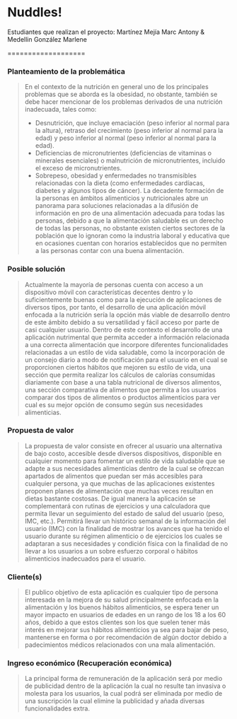 # Nuddles!
Estudiantes que realizan el proyecto: Martínez Mejía Marc Antony &amp; Medellin González Marlene

===================

### Planteamiento de la problemática
> En el contexto de la nutrición en general uno de los principales problemas que se aborda es la obesidad, no obstante, también se debe hacer mencionar de los problemas derivados de una nutrición inadecuada, tales como:
> -	Desnutrición, que incluye emaciación (peso inferior al normal para la altura), retraso del crecimiento (peso inferior al normal para la edad) y peso inferior al normal (peso inferior al normal para la edad).
> -	Deficiencias de micronutrientes (deficiencias de vitaminas o minerales esenciales) o malnutrición de micronutrientes, incluido el exceso de micronutrientes.
> -	Sobrepeso, obesidad y enfermedades no transmisibles relacionadas con la dieta (como enfermedades cardíacas, diabetes y algunos tipos de cáncer).
> La decadente formación de la personas en ámbitos alimenticios y nutricionales abre un panorama para soluciones relacionadas a la difusión de información en pro de una alimentación adecuada para todas las personas, debido a que la alimentación saludable es un derecho de todas las personas, no obstante existen ciertos sectores de la población que lo ignoran como la industria laboral y educativa que en ocasiones cuentan con horarios establecidos que no permiten a las personas contar con una buena alimentación.

### Posible solución
> Actualmente la mayoría de personas cuenta con acceso a un dispositivo móvil con características decentes dentro y lo suficientemente buenas como para la ejecución de aplicaciones de diversos tipos, por tanto, el desarrollo de una aplicación móvil enfocada a la nutrición sería la opción más viable de desarrollo dentro de este ámbito debido a su versatilidad y fácil acceso por parte de casi cualquier usuario.
> Dentro de este contexto el desarrollo de una aplicación nutrimental que permita acceder a información relacionada a una correcta alimentación que incorpore diferentes funcionalidades relacionadas a un estilo de vida saludable, como la incorporación de un consejo diario a modo de notificación para el usuario en el cual se proporcionen ciertos hábitos que mejoren su estilo de vida, una sección que permita realizar los cálculos de calorías consumidas diariamente con base a una tabla nutricional de diversos alimentos, una sección comparativa de alimentos que permita a los usuarios comparar dos tipos de alimentos o productos alimenticios para ver cual es su mejor opción de consumo según sus necesidades alimenticias.

### Propuesta de valor
> La propuesta de valor consiste en ofrecer al usuario una alternativa de bajo costo, accesible desde diversos dispositivos, disponible en cualquier momento para fomentar un estilo de vida saludable que se adapte a sus necesidades alimenticias dentro de la cual se ofrezcan apartados de alimentos que puedan ser más accesibles para cualquier persona, ya que muchas de las aplicaciones existentes proponen planes de alimentación que muchas veces resultan en dietas bastante costosas. De igual manera la aplicación se complementará con rutinas de ejercicios y una calculadora que permita llevar un seguimiento del estado de salud del usuario (peso, IMC, etc.).
> Permitirá llevar un histórico semanal de la información del usuario (IMC) con la finalidad de mostrar los avances que ha tenido el usuario durante su régimen alimenticio o de ejercicios los cuales se adaptaran a sus necesidades y condición física con la finalidad de no llevar a los usuarios a un sobre esfuerzo corporal o hábitos alimenticios inadecuados para el usuario.

### Cliente(s)
> El publico objetivo de esta aplicación es cualquier tipo de persona interesada en la mejora de su salud principalmente enfocada en la alimentación y los buenos hábitos alimenticios, se espera tener un mayor impacto en usuarios de edades en un rango de los 18 a los 60 años, debido a que estos clientes son los que suelen tener más interés en mejorar sus hábitos alimenticios ya sea para bajar de peso, mantenerse en forma o por recomendación de algún doctor debido a padecimientos médicos relacionados con una mala alimentación.

### Ingreso económico (Recuperación económica)
> La principal forma de remuneración de la aplicación será por medio de publicidad dentro de la aplicación la cual no resulte tan invasiva o molesta para los usuarios, la cual podrá ser eliminada por medio de una suscripción la cual elimine la publicidad y añada diversas funcionalidades extra.
